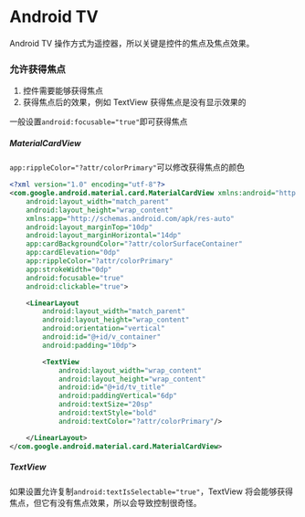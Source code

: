 # Android TV

Android TV 操作方式为遥控器，所以关键是控件的焦点及焦点效果。

### 允许获得焦点

1. 控件需要能够获得焦点
2. 获得焦点后的效果，例如 TextView 获得焦点是没有显示效果的

一般设置`android:focusable="true"`即可获得焦点

##### MaterialCardView

`app:rippleColor="?attr/colorPrimary"`可以修改获得焦点的颜色

```xml
<?xml version="1.0" encoding="utf-8"?>
<com.google.android.material.card.MaterialCardView xmlns:android="http://schemas.android.com/apk/res/android"
    android:layout_width="match_parent"
    android:layout_height="wrap_content"
    xmlns:app="http://schemas.android.com/apk/res-auto"
    android:layout_marginTop="10dp"
    android:layout_marginHorizontal="14dp"
    app:cardBackgroundColor="?attr/colorSurfaceContainer"
    app:cardElevation="0dp"
    app:rippleColor="?attr/colorPrimary"
    app:strokeWidth="0dp"
    android:focusable="true"
    android:clickable="true">

    <LinearLayout
        android:layout_width="match_parent"
        android:layout_height="wrap_content"
        android:orientation="vertical"
        android:id="@+id/v_container"
        android:padding="10dp">

        <TextView
            android:layout_width="wrap_content"
            android:layout_height="wrap_content"
            android:id="@+id/tv_title"
            android:paddingVertical="6dp"
            android:textSize="20sp"
            android:textStyle="bold"
            android:textColor="?attr/colorPrimary"/>

    </LinearLayout>
</com.google.android.material.card.MaterialCardView>
```

##### TextView

如果设置允许复制`android:textIsSelectable="true"`，TextView 将会能够获得焦点，但它有没有焦点效果，所以会导致控制很奇怪。
